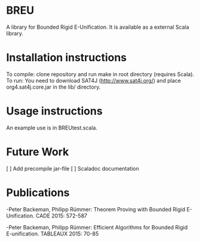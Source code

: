 # BREU
A library for Bounded Rigid E-Unification. It is available as a external Scala library.

# Installation instructions
To compile: clone repository and run make in root directory (requires Scala).
To run: You need to download SAT4J (http://www.sat4j.org/) and place org4.sat4j.core.jar in the lib/ directory.

# Usage instructions
An example use is in BREUtest.scala.

# Future Work
[ ] Add precompile jar-file
[ ] Scaladoc documentation

# Publications
-Peter Backeman, Philipp Rümmer:
 Theorem Proving with Bounded Rigid E-Unification. CADE 2015: 572-587

-Peter Backeman, Philipp Rümmer:
 Efficient Algorithms for Bounded Rigid E-unification. TABLEAUX 2015: 70-85
